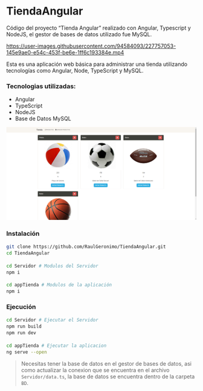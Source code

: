 # TiendaAngular
Código del proyecto “Tienda Angular” realizado con Angular, Typescript y NodeJS, el gestor de bases de datos utilizado fue MySQL.

https://user-images.githubusercontent.com/94584093/227757053-145e9ae0-e54c-453f-be6e-1ff6c193384e.mp4

Esta es una aplicación web básica para administrar una tienda utilizando tecnologías como Angular, Node, TypeScript y MySQL.

### Tecnologias utilizadas: 
- Angular
- TypeScript
- NodeJS
- Base de Datos MySQL

![](docs/inicio.png)

### Instalación
```sh
git clone https://github.com/RaulGeronimo/TiendaAngular.git
cd TiendaAngular

cd Servidor # Modulos del Servidor
npm i

cd appTienda # Modulos de la aplicación
npm i
```

### Ejecución
```sh
cd Servidor # Ejecutar el Servidor
npm run build
npm run dev

cd appTienda # Ejecutar la aplicacion
ng serve --open
```

> Necesitas tener la base de datos en el gestor de bases de datos, asi como actualizar la conexion que se encuentra en el archivo `Servidor/data.ts`, la base de datos se encuentra dentro de la carpeta `BD`.
